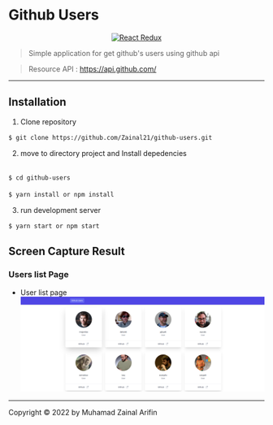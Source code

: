 # Github Users

<p align="center">
  <a href="https://reactjs.org/">
    <img title="React Redux" src="https://upload.wikimedia.org/wikipedia/commons/a/a7/React-icon.svg" width="200">
  </a>
</p>

> Simple application for get github's users using github api

> Resource API : https://api.github.com/

---

## Installation

1. Clone repository

```bash
$ git clone https://github.com/Zainal21/github-users.git
```

2. move to directory project and Install depedencies

```bash

$ cd github-users

$ yarn install or npm install
```

3. run development server

```bash
$ yarn start or npm start
```

## Screen Capture Result

### Users list Page

- User list page
  ![users](public/screen_capture/userpage.png)

---

Copyright © 2022 by Muhamad Zainal Arifin
